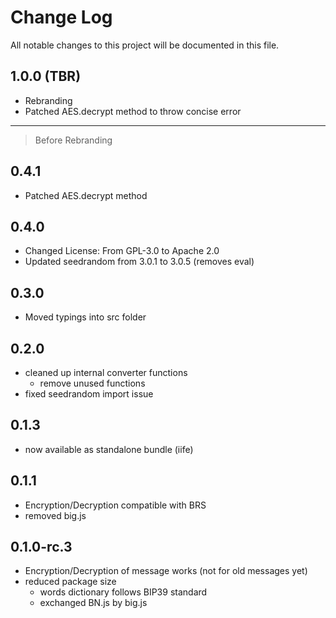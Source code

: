# Change Log
All notable changes to this project will be documented in this file.

## 1.0.0 (TBR)

- Rebranding
- Patched AES.decrypt method to throw concise error

----------------------------------------------------
> Before Rebranding


## 0.4.1
- Patched AES.decrypt method 

## 0.4.0
- Changed License: From GPL-3.0 to Apache 2.0
- Updated seedrandom from 3.0.1 to 3.0.5 (removes eval)

## 0.3.0
- Moved typings into src folder

## 0.2.0
- cleaned up internal converter functions
    - remove unused functions
- fixed seedrandom import issue

## 0.1.3
- now available as standalone bundle (iife)

## 0.1.1
- Encryption/Decryption compatible with BRS
- removed big.js 

## 0.1.0-rc.3
- Encryption/Decryption of message works (not for old messages yet)
- reduced package size
    - words dictionary follows BIP39 standard
    - exchanged BN.js by big.js
